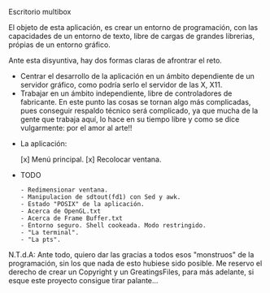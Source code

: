 Escritorio multibox

El objeto de esta aplicación, es crear un entorno de programación, con las 
capacidades de un entorno de texto, libre de cargas de grandes librerias, 
própias de un entorno gráfico.

Ante esta disyuntiva, hay dos formas claras de afrontrar el reto.

  - Centrar el desarrollo de la aplicación en un ámbito dependiente
  de un servidor gráfico, como podría serlo el servidor de las X, X11.
  - Trabajar en un ámbito independiente, libre de controladores de 
  fabricante. En este punto las cosas se tornan algo más complicadas,
  pues conseguir respaldo técnico será complicado, ya que mucha de la
  gente que trabaja aquí, lo hace en su tiempo libre y como se dice
  vulgarmente: por el amor al arte!!





*   La aplicación:



    [x] Menú principal.
    [x] Recolocar ventana.



*   TODO


        - Redimensionar ventana.
        - Manipulacion de sdtout(fd1) con Sed y awk.
        - Estado "POSIX" de la aplicación.
        - Acerca de OpenGL.txt
        - Acerca de Frame Buffer.txt
        - Entorno seguro. Shell cookeada. Modo restringido.
        - "La terminal".
        - "La pts".




  N.T.d.A: Ante todo, quiero dar las gracias a todos esos "monstruos" de la 
  programación, sin los que nada de esto hubiese sido posible.
  Me reservo el derecho de crear un Copyright y un GreatingsFiles, para
  más adelante, si esque este proyecto consigue tirar palante...
